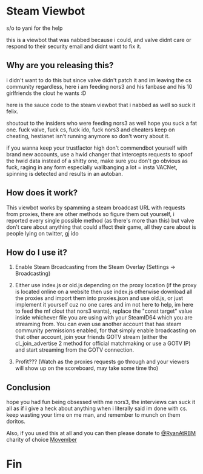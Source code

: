 # Steam Viewbot
s/o to yani for the help

this is a viewbot that was nabbed because i could, and valve didnt care or respond to their security email and didnt want to fix it.

## Why are you releasing this?
i didn't want to do this but since valve didn't patch it and im leaving the cs community regardless, here i am feeding nors3 and his fanbase and his 10 girlfriends the clout he wants :D

here is the sauce code to the steam viewbot that i nabbed as well so suck it felix.

shoutout to the insiders who were feeding nors3 as well hope you suck a fat one. fuck valve, fuck cs, fuck ido, fuck nors3 and cheaters keep on cheating, hestianet isn't running anymore so don't worry about it.

if you wanna keep your trustfactor high don't commendbot yourself with brand new accounts, use a hwid changer that intercepts requests to spoof the hwid data instead of a shitty one, make sure you don't go obvious as fuck, raging in any form especially wallbanging a lot = insta VACNet, spinning is detected and results in an autoban.

## How does it work?
This viewbot works by spamming a steam broadcast URL with requests from proxies, there are other methods so figure them out yourself, i reported every single possible method (as there's more than this) but valve don't care about anything that could affect their game, all they care about is people lying on twitter, gj ido


## How do I use it?

1) Enable Steam Broadcasting from the Steam Overlay (Settings -> Broadcasting)

2) Either use index.js or old.js depending on the proxy location (if the proxy is located online on a website then use index.js otherwise download all the proxies and import them into proxies.json and use old.js, or just implement it yourself cuz no one cares and im not here to help, im here to feed the mf clout that nors3 wants), replace the "const target" value inside whichever file you are using with your SteamID64 which you are streaming from. You can even use another account that has steam community permissions enabled, for that simply enable broadcasting on that other account, join your friends GOTV stream (either the cl_join_advertise 2 method for official matchmaking or use a GOTV IP) and start streaming from the GOTV connection.

3) Profit??? (Watch as the proxies requests go through and your viewers will show up on the scoreboard, may take some time tho)

## Conclusion
hope you had fun being obsessed with me nors3, the interviews can suck it all as if i give a heck about anything when i literally said im done with cs. keep wasting your time on me man, and remember to munch on them doritos.

Also, if you used this at all and you can then please donate to [@RyanAtRBM](https://twitter.com/RyanAtRBM/) charity of choice [Movember](https://us.movember.com/donate)

# Fin
